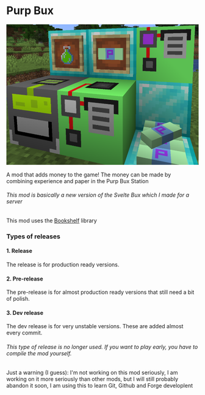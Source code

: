 # Purp Bux

![showcase](https://github.com/kotakotik22/purp-bux/blob/latest/showcase.png?raw=true)

A mod that adds money to the game! The money can be made by combining
experience and paper in the Purp Bux Station

###### This mod is basically a new version of the Svelte Bux which I made for a server

This mod uses the [Bookshelf](https://www.curseforge.com/minecraft/mc-mods/bookshelf) library

### Types of releases

#### 1. Release

The release is for production ready versions.

#### 2. Pre-release

The pre-release is for almost production ready versions that still need a bit of polish.

#### 3. Dev release

The dev release is for very unstable versions. These are added almost every commit.

###### This type of release is no longer used. If you want to play early, you have to compile the mod yourself.

Just a warning (I guess): I'm not working on this mod seriously, I
am working on it more seriously than other mods, but I will
still probably abandon it soon, I am using this to
learn Git, Github and Forge developlent